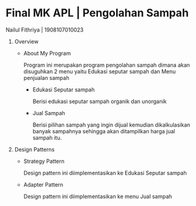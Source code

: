 # Final MK APL | Pengolahan Sampah
<p>Nailul Fithriya | 1908107010023</p>

<ol start="1">
<li>Overview</li>
<ul>
<li>About My Program</li>
<p>Program ini merupakan program pengolahan sampah dimana akan disuguhkan 2 menu yaitu Edukasi seputar sampah dan Menu penjualan sampah</p>
<ul>
 <li>Edukasi Seputar sampah</li>
 <p>Berisi edukasi seputar sampah organik dan unorganik</p>
 <li>Jual Sampah</li>
 <p>Berisi pilihan sampah yang ingin dijual kemudian dikalkulasikan banyak sampahnya sehingga akan ditampilkan harga jual sampah itu.</p>
</ul>
<ul>
</ol>


<ol start="2">
<li>Design Patterns</li>
<ul>
<li>Strategy Pattern</li>
<p>Design pattern ini diimplementasikan ke Edukasi Seputar sampah</p>
<li>Adapter Pattern</li>
<p>Design pattern ini diimplementasikan ke menu Jual sampah</p>
<ul>
</ol>


